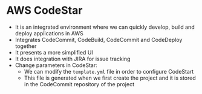 # AWS CodeStar

- It is an integrated environment where we can quickly develop, build and deploy applications in AWS
- Integrates CodeCommit, CodeBuild, CodeCommit and CodeDeploy together
- It presents a more simplified UI
- It does integration with JIRA for issue tracking
- Change parameters in CodeStar:
    - We can modify the `template.yml` file in order to configure CodeStart
    - This file is generated when we first create the project and it is stored in the CodeCommit repository of the project